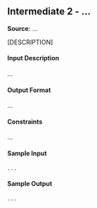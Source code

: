 ## Intermediate 2 - ...
__Source__: ...

[DESCRIPTION]

#### Input Description
...

#### Output Format
...

#### Constraints
...

#### Sample Input
```
...
```

#### Sample Output
```
...
```
